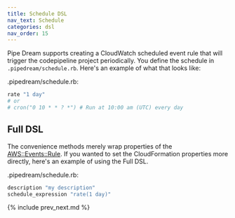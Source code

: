 ```yaml
---
title: Schedule DSL
nav_text: Schedule
categories: dsl
nav_order: 15
---
```


Pipe Dream supports creating a CloudWatch scheduled event rule that will trigger the codepipeline project periodically.  You define the schedule in `.pipedream/schedule.rb`. Here's an example of what that looks like:

.pipedream/schedule.rb:

```ruby
rate "1 day"
# or
# cron("0 10 * * ? *") # Run at 10:00 am (UTC) every day
```

## Full DSL

The convenience methods merely wrap properties of the [AWS::Events::Rule](https://docs.aws.amazon.com/AWSCloudFormation/latest/UserGuide/aws-resource-events-rule.html#cfn-events-rule-description).  If you wanted to set the CloudFormation properties more directly, here's an example of using the Full DSL.

.pipedream/schedule.rb:

```ruby
description "my description"
schedule_expression "rate(1 day)"
```

{% include prev_next.md %}
